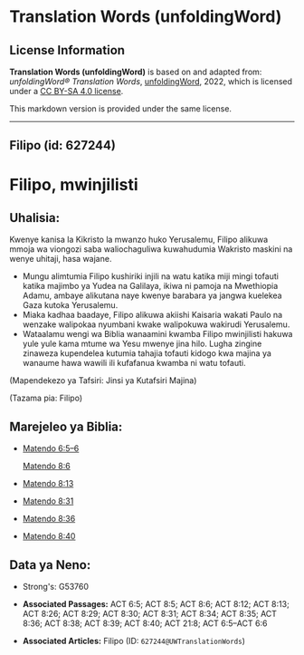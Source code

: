 # Translation Words (unfoldingWord)

## License Information

**Translation Words (unfoldingWord)** is based on and adapted from: _unfoldingWord® Translation Words_, [unfoldingWord](https://unfoldingword.org/utw), 2022, which is licensed under a [CC BY-SA 4.0 license](https://creativecommons.org/licenses/by-sa/4.0/legalcode.en).

This markdown version is provided under the same license.



--------------------------------

## Filipo (id: 627244)

Filipo, mwinjilisti
===================

Uhalisia:
---------

Kwenye kanisa la Kikristo la mwanzo huko Yerusalemu, Filipo alikuwa mmoja wa viongozi saba waliochaguliwa kuwahudumia Wakristo maskini na wenye uhitaji, hasa wajane.

* Mungu alimtumia Filipo kushiriki injili na watu katika miji mingi tofauti katika majimbo ya Yudea na Galilaya, ikiwa ni pamoja na Mwethiopia Adamu, ambaye alikutana naye kwenye barabara ya jangwa kuelekea Gaza kutoka Yerusalemu.
* Miaka kadhaa baadaye, Filipo alikuwa akiishi Kaisaria wakati Paulo na wenzake walipokaa nyumbani kwake walipokuwa wakirudi Yerusalemu.
* Wataalamu wengi wa Biblia wanaamini kwamba Filipo mwinjilisti hakuwa yule yule kama mtume wa Yesu mwenye jina hilo. Lugha zingine zinaweza kupendelea kutumia tahajia tofauti kidogo kwa majina ya wanaume hawa wawili ili kufafanua kwamba ni watu tofauti.

(Mapendekezo ya Tafsiri: Jinsi ya Kutafsiri Majina)

(Tazama pia: Filipo)

Marejeleo ya Biblia:
--------------------

* [Matendo 6:5–6](https://ref.ly/Acts6:5-Acts6:6)

    [Matendo 8:6](https://ref.ly/Acts8:6)

* [Matendo 8:13](https://ref.ly/Acts8:13)
* [Matendo 8:31](https://ref.ly/Acts8:31)
* [Matendo 8:36](https://ref.ly/Acts8:36)
* [Matendo 8:40](https://ref.ly/Acts8:40)

Data ya Neno:
-------------

* Strong's: G53760

* **Associated Passages:** ACT 6:5; ACT 8:5; ACT 8:6; ACT 8:12; ACT 8:13; ACT 8:26; ACT 8:29; ACT 8:30; ACT 8:31; ACT 8:34; ACT 8:35; ACT 8:36; ACT 8:38; ACT 8:39; ACT 8:40; ACT 21:8; ACT 6:5–ACT 6:6
* **Associated Articles:** Filipo (ID: `627244@UWTranslationWords`)


